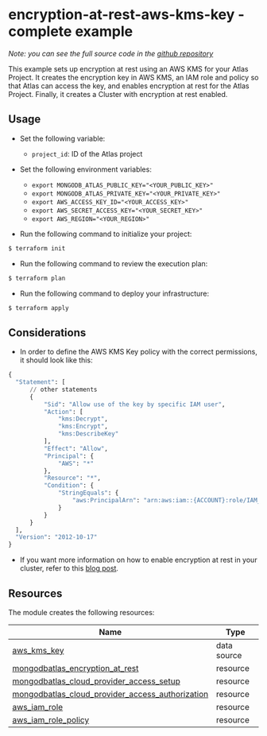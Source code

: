 # encryption-at-rest-aws-kms-key - complete example

_Note: you can see the full source code in the [github repository](https://github.com/terraform-mongodbatlas-modules/terraform-mongodbatlas-encryption-at-rest/tree/main/examples/aws-kms-key-complete)_

This example sets up encryption at rest using an AWS KMS for your Atlas Project. It creates the encryption key in AWS KMS, an IAM role and policy so that Atlas can access the key, and enables encryption at rest for the Atlas Project. Finally, it creates a Cluster with encryption at rest enabled.

## Usage

- Set the following variable: 

    - `project_id`: ID of the Atlas project

- Set the following environment variables:

    -  `export MONGODB_ATLAS_PUBLIC_KEY="<YOUR_PUBLIC_KEY>"`
    -  `export MONGODB_ATLAS_PRIVATE_KEY="<YOUR_PRIVATE_KEY>"`
    -  `export AWS_ACCESS_KEY_ID="<YOUR_ACCESS_KEY>"`
    -  `export AWS_SECRET_ACCESS_KEY="<YOUR_SECRET_KEY>"`
    -  `export AWS_REGION="<YOUR_REGION>"`

- Run the following command to initialize your project:

```bash
$ terraform init
```

- Run the following command to review the execution plan:

```bash
$ terraform plan
```

- Run the following command to deploy your infrastructure:

```bash
$ terraform apply
```

## Considerations

- In order to define the AWS KMS Key policy with the correct permissions, it should look like this:

```terraform
{
  "Statement": [
      // other statements
      {
          "Sid": "Allow use of the key by specific IAM user",
          "Action": [
              "kms:Decrypt",
              "kms:Encrypt",
              "kms:DescribeKey"
          ],
          "Effect": "Allow",
          "Principal": {
              "AWS": "*"
          },
          "Resource": "*",
          "Condition": {
              "StringEquals": {
                  "aws:PrincipalArn": "arn:aws:iam::{ACCOUNT}:role/IAM_EXECUTION_ROLE" // optional clause to limit to your execution role only
              }
          }
      }
  ],
  "Version": "2012-10-17"
}
```

- If you want more information on how to enable encryption at rest in your cluster, refer to this [blog post](https://www.mongodb.com/docs/atlas/security-kms-encryption/).

## Resources

The module creates the following resources:

| Name | Type |
|------|------|
| [aws_kms_key](https://registry.terraform.io/providers/hashicorp/aws/latest/docs/data-sources/kms_key) | data source |
| [mongodbatlas_encryption_at_rest](https://registry.terraform.io/providers/mongodb/mongodbatlas/1.17.6/docs/resources/encryption_at_rest) | resource |
| [mongodbatlas_cloud_provider_access_setup](https://registry.terraform.io/providers/mongodb/mongodbatlas/latest/docs/resources/cloud_provider_access#mongodbatlas_cloud_provider_access_setup) | resource |
| [mongodbatlas_cloud_provider_access_authorization](https://registry.terraform.io/providers/mongodb/mongodbatlas/latest/docs/resources/cloud_provider_access#mongodbatlas_cloud_provider_access_authorization) | resource |
| [aws_iam_role](https://registry.terraform.io/providers/hashicorp/aws/latest/docs/resources/iam_role) | resource |
| [aws_iam_role_policy](https://registry.terraform.io/providers/hashicorp/aws/latest/docs/resources/iam_role_policy) | resource |
